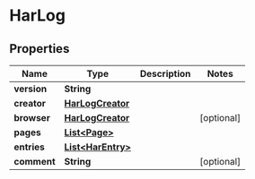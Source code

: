 

# HarLog


## Properties

| Name | Type | Description | Notes |
|------------ | ------------- | ------------- | -------------|
|**version** | **String** |  |  |
|**creator** | [**HarLogCreator**](HarLogCreator.md) |  |  |
|**browser** | [**HarLogCreator**](HarLogCreator.md) |  |  [optional] |
|**pages** | [**List&lt;Page&gt;**](Page.md) |  |  |
|**entries** | [**List&lt;HarEntry&gt;**](HarEntry.md) |  |  |
|**comment** | **String** |  |  [optional] |



